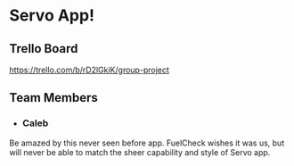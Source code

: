 # Servo App!
## Trello Board
https://trello.com/b/rD2lGkiK/group-project

## Team Members
- ### Caleb
  
Be amazed by this never seen before app. FuelCheck wishes it was us, but will never be able to match the sheer capability and style of Servo app.
